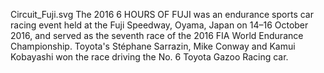 Circuit_Fuji.svg The 2016 6 HOURS OF FUJI was an endurance sports car racing event held at the Fuji Speedway, Oyama, Japan on 14–16 October 2016, and served as the seventh race of the 2016 FIA World Endurance Championship. Toyota's Stéphane Sarrazin, Mike Conway and Kamui Kobayashi won the race driving the No. 6 Toyota Gazoo Racing car.
